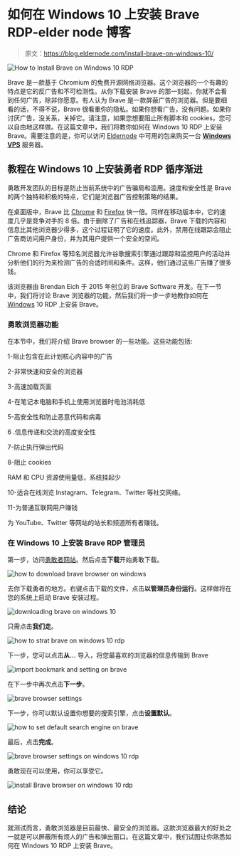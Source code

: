 # 如何在 Windows 10 上安装 Brave RDP-elder node 博客

> 原文：<https://blog.eldernode.com/install-brave-on-windows-10/>

![How to Install Brave on Windows 10 RDP](img/43655b4658eb6d11de050c2eaac0fe03.png)

Brave 是一款基于 Chromium 的免费开源网络浏览器。这个浏览器的一个有趣的特点是它的反广告和不可检测性。从你下载安装 Brave 的那一刻起，你就不会看到任何广告，除非你愿意。有人认为 Brave 是一款屏蔽广告的浏览器。但是要细看的话，不得不说，Brave 很看重你的隐私。如果你想看广告，没有问题。如果你讨厌广告，没关系，关掉它。请注意，如果您想要阻止所有脚本和 cookies，您可以自由地这样做。在这篇文章中，我们将教你如何在 Windows 10 RDP 上安装 Brave。需要注意的是，你可以访问 [Eldernode](https://eldernode.com/) 中可用的包来购买一台 **[Windows VPS](https://eldernode.com/windows-vps/)** 服务器。

## **教程在 Windows 10 上安装勇者 RDP 循序渐进**

勇敢开发团队的目标是防止当前系统中的广告骗局和滥用。速度和安全性是 Brave 的两个独特和积极的特点，它们是浏览器广告控制策略的结果。

在桌面版中，Brave 比 [Chrome](https://blog.eldernode.com/install-google-chrome-on-rdp-admin/) 和 [Firefox](https://blog.eldernode.com/install-firefox-on-rdp-admin/) 快一倍。同样在移动版本中，它的速度几乎是竞争对手的 8 倍。由于删除了广告和在线追踪器，Brave 下载的内容和信息比其他浏览器少得多，这个过程证明了它的速度。此外，禁用在线跟踪会阻止广告商访问用户身份，并为其用户提供一个安全的空间。

Chrome 和 Firefox 等知名浏览器允许谷歌搜索引擎通过跟踪和监控用户的活动并分析他们的行为来检测广告的合适时间和条件。这样，他们通过这些广告赚了很多钱。

该浏览器由 Brendan Eich 于 2015 年创立的 Brave Software 开发。在下一节中，我们将讨论 Brave 浏览器的功能，然后我们将一步一步地教你如何在 [Windows](https://blog.eldernode.com/tag/windows/) 10 RDP 上安装 Brave。

### **勇敢浏览器功能**

在本节中，我们将介绍 Brave browser 的一些功能。这些功能包括:

1-阻止包含在此计划核心内容中的广告

2-非常快速和安全的浏览器

3-高速加载页面

4-在笔记本电脑和手机上使用浏览器时电池消耗低

5-高安全性和防止恶意代码和病毒

6 .信息传递和交流的高度安全性

7-防止执行弹出代码

8-阻止 cookies

RAM 和 CPU 资源使用量低，系统挂起少

10-适合在线浏览 Instagram、Telegram、Twitter 等社交网络。

11-为普通互联网用户赚钱

为 YouTube、Twitter 等网站的站长和频道所有者赚钱。

### **在 Windows 10 上安装 Brave RDP 管理员**

第一步，访问[勇敢者网站](https://brave.com/)。然后点击**下载**开始勇敢下载。

![how to download brave browser on windows](img/be37ec7a2287d855698c822ed69eb264.png)

去你下载勇者的地方。右键点击下载的文件，点击**以管理员身份运行**。这样做将在您的系统上启动 Brave 安装过程。

![downloading brave on windows 10](img/abd2b486ba30c879f92fbb64f41fe649.png)

只需点击**我们走**。

![how to strat brave on windows 10 rdp](img/5e0259810ba3fd4bd59253720d4029cb.png)

下一步，您可以点击**从…** 导入，将您最喜欢的浏览器的信息传输到 Brave

![import bookmark and setting on brave](img/b48d4b88f587737fbfcdd53c32e04f20.png)

在下一步中再次点击**下一步**。

![brave browser settings](img/defbdfffed71c393d9ef5165341e7d1f.png)

下一步，你可以默认设置你想要的搜索引擎，点击**设置默认**。

![how to set default search engine on brave](img/196501ad688155da0d655a47cfa8fdb5.png)

最后，点击**完成**。

![brave browser settings on windows 10 rdp](img/26199af85318b70aa165013c2708dc30.png)

勇敢现在可以使用，你可以享受它。

![install Brave browser on windows 10 rdp](img/d93475b09744b7e1e6d59047c3b8bc50.png)

## 结论

就测试而言，勇敢浏览器是目前最快、最安全的浏览器。这款浏览器最大的好处之一就是可以屏蔽所有烦人的广告和弹出窗口。在这篇文章中，我们试图让你熟悉如何在 Windows 10 RDP 上安装 Brave。